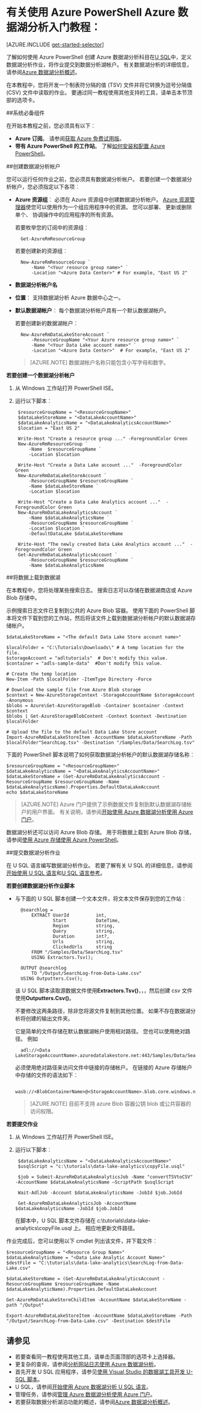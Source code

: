 <properties 
   pageTitle="开始使用 Azure 数据湖分析使用 Azure PowerShell |Azure" 
   description="了解如何使用 Azure PowerShell 创建数据湖存储帐户，请创建使用 U-SQL 数据湖分析作业并提交作业。 " 
   services="data-lake-analytics" 
   documentationCenter="" 
   authors="edmacauley" 
   manager="jhubbard" 
   editor="cgronlun"/>
 
<tags
   ms.service="data-lake-analytics"
   ms.devlang="na"
   ms.topic="get-started-article"
   ms.tgt_pltfrm="na"
   ms.workload="big-data" 
   ms.date="09/21/2016"
   ms.author="edmaca"/>

# <a name="tutorial-get-started-with-azure-data-lake-analytics-using-azure-powershell"></a>有关使用 Azure PowerShell Azure 数据湖分析入门教程︰

[AZURE.INCLUDE [get-started-selector](../../includes/data-lake-analytics-selector-get-started.md)]

了解如何使用 Azure PowerShell 创建 Azure 数据湖分析科目在[U SQL](data-lake-analytics-u-sql-get-started.md)中，定义数据湖分析作业，将作业提交到数据分析湖帐户。 有关数据湖分析的详细信息，请参阅[Azure 数据湖分析概述](data-lake-analytics-overview.md)。

在本教程中，您将开发一个制表符分隔的值 (TSV) 文件并将它转换为逗号分隔值 (CSV) 文件中读取的作业。 要通过同一教程使用其他支持的工具，请单击本节顶部的选项卡。

##<a name="prerequisites"></a>系统必备组件

在开始本教程之前，您必须具有以下︰

- **Azure 订阅**。 请参阅[获取 Azure 免费试用版](https://azure.microsoft.com/pricing/free-trial/)。
- **带有 Azure PowerShell 的工作站**。 了解[如何安装和配置 Azure PowerShell](../powershell-install-configure.md)。
    
##<a name="create-data-lake-analytics-account"></a>创建数据湖分析帐户

您可以运行任何作业之前，您必须具有数据湖分析帐户。 若要创建一个数据湖分析帐户，您必须指定以下各项︰

- **Azure 资源组**︰ 必须在 Azure 资源组中创建数据湖分析帐户。 [Azure 资源管理器](../azure-resource-manager/resource-group-overview.md)使您可以使用作为一个组应用程序中的资源。 您可以部署、 更新或删除单个、 协调操作中的应用程序的所有资源。  

    若要枚举您的订阅中的资源组︰
    
        Get-AzureRmResourceGroup
    
    若要创建新的资源组︰

        New-AzureRmResourceGroup `
            -Name "<Your resource group name>" `
            -Location "<Azure Data Center>" # For example, "East US 2"

- **数据湖分析帐户名**
- **位置**︰ 支持数据湖分析 Azure 数据中心之一。
- **默认数据湖帐户**︰ 每个数据湖分析帐户具有一个默认数据湖帐户。

    若要创建新的数据湖帐户︰

        New-AzureRmDataLakeStoreAccount `
            -ResourceGroupName "<Your Azure resource group name>" `
            -Name "<Your Data Lake account name>" `
            -Location "<Azure Data Center>"  # For example, "East US 2"

    > [AZURE.NOTE] 数据湖帐户名称只能包含小写字母和数字。



**若要创建一个数据湖分析帐户**

1. 从 Windows 工作站打开 PowerShell ISE。
2. 运行以下脚本︰

        $resourceGroupName = "<ResourceGroupName>"
        $dataLakeStoreName = "<DataLakeAccountName>"
        $dataLakeAnalyticsName = "<DataLakeAnalyticsAccountName>"
        $location = "East US 2"
        
        Write-Host "Create a resource group ..." -ForegroundColor Green
        New-AzureRmResourceGroup `
            -Name  $resourceGroupName `
            -Location $location
        
        Write-Host "Create a Data Lake account ..."  -ForegroundColor Green
        New-AzureRmDataLakeStoreAccount `
            -ResourceGroupName $resourceGroupName `
            -Name $dataLakeStoreName `
            -Location $location 
        
        Write-Host "Create a Data Lake Analytics account ..."  -ForegroundColor Green
        New-AzureRmDataLakeAnalyticsAccount `
            -Name $dataLakeAnalyticsName `
            -ResourceGroupName $resourceGroupName `
            -Location $location `
            -DefaultDataLake $dataLakeStoreName
        
        Write-Host "The newly created Data Lake Analytics account ..."  -ForegroundColor Green
        Get-AzureRmDataLakeAnalyticsAccount `
            -ResourceGroupName $resourceGroupName `
            -Name $dataLakeAnalyticsName  

##<a name="upload-data-to-data-lake"></a>将数据上载到数据湖

在本教程中，您将处理某些搜索日志。  搜索日志可以存储在数据湖商店或 Azure Blob 存储中。 

示例搜索日志文件已复制到公共的 Azure Blob 容器。 使用下面的 PowerShell 脚本将文件下载到您的工作站，然后将该文件上载到数据湖分析帐户的默认数据湖存储帐户。

    $dataLakeStoreName = "<The default Data Lake Store account name>"
    
    $localFolder = "C:\Tutorials\Downloads\" # A temp location for the file. 
    $storageAccount = "adltutorials"  # Don't modify this value.
    $container = "adls-sample-data"  #Don't modify this value.

    # Create the temp location  
    New-Item -Path $localFolder -ItemType Directory -Force 

    # Download the sample file from Azure Blob storage
    $context = New-AzureStorageContext -StorageAccountName $storageAccount -Anonymous
    $blobs = Azure\Get-AzureStorageBlob -Container $container -Context $context
    $blobs | Get-AzureStorageBlobContent -Context $context -Destination $localFolder

    # Upload the file to the default Data Lake Store account    
    Import-AzureRmDataLakeStoreItem -AccountName $dataLakeStoreName -Path $localFolder"SearchLog.tsv" -Destination "/Samples/Data/SearchLog.tsv"

下面的 PowerShell 脚本说明了如何获取数据湖分析帐户的默认数据湖存储名称︰


    $resourceGroupName = "<ResourceGroupName>"
    $dataLakeAnalyticsName = "<DataLakeAnalyticsAccountName>"
    $dataLakeStoreName = (Get-AzureRmDataLakeAnalyticsAccount -ResourceGroupName $resourceGroupName -Name $dataLakeAnalyticsName).Properties.DefaultDataLakeAccount
    echo $dataLakeStoreName

>[AZURE.NOTE] Azure 门户提供了示例数据文件复制到默认数据湖存储帐户的用户界面。 有关说明，请参阅[开始使用 Azure 数据湖分析使用 Azure 门户](data-lake-analytics-get-started-portal.md#upload-data-to-the-default-data-lake-store-account)。

数据湖分析还可以访问 Azure Blob 存储。  用于将数据上载到 Azure Blob 存储，请参阅[使用 Azure 存储使用 Azure PowerShell](../storage/storage-powershell-guide-full.md)。

##<a name="submit-data-lake-analytics-jobs"></a>提交数据湖分析作业

在 U SQL 语言编写数据湖分析作业。 若要了解有关 U SQL 的详细信息，请参阅[开始使用 U SQL 语言](data-lake-analytics-u-sql-get-started.md)和[U SQL 语言参考](http://go.microsoft.com/fwlink/?LinkId=691348)。

**若要创建数据湖分析作业脚本**

- 与下面的 U SQL 脚本创建一个文本文件，将文本文件保存到您的工作站︰

        @searchlog =
            EXTRACT UserId          int,
                    Start           DateTime,
                    Region          string,
                    Query           string,
                    Duration        int?,
                    Urls            string,
                    ClickedUrls     string
            FROM "/Samples/Data/SearchLog.tsv"
            USING Extractors.Tsv();
        
        OUTPUT @searchlog   
            TO "/Output/SearchLog-from-Data-Lake.csv"
        USING Outputters.Csv();

    该 U SQL 脚本读取源数据文件使用**Extractors.Tsv()**，，，然后创建 csv 文件使用**Outputters.Csv()**。 
    
    不要修改这两条路径，除非您将源文件复制到其他位置。  如果不存在数据湖分析将创建的输出文件夹。
    
    它是简单的文件存储在默认数据湖帐户使用相对路径。 您也可以使用绝对路径。  例如 
    
        adl://<Data LakeStorageAccountName>.azuredatalakestore.net:443/Samples/Data/SearchLog.tsv
        
    必须使用绝对路径来访问文件中链接的存储帐户。  在链接的 Azure 存储帐户中存储的文件的语法如下︰
    
        wasb://<BlobContainerName>@<StorageAccountName>.blob.core.windows.net/Samples/Data/SearchLog.tsv

    >[AZURE.NOTE] 目前不支持 azure Blob 容器公钥 blob 或公共容器的访问权限。    
    
    
**若要提交作业**

1. 从 Windows 工作站打开 PowerShell ISE。
2. 运行以下脚本︰

        $dataLakeAnalyticsName = "<DataLakeAnalyticsAccountName>"
        $usqlScript = "c:\tutorials\data-lake-analytics\copyFile.usql"
        
        $job = Submit-AzureRmDataLakeAnalyticsJob -Name "convertTSVtoCSV" -AccountName $dataLakeAnalyticsName –ScriptPath $usqlScript 

        Wait-AdlJob -Account $dataLakeAnalyticsName -JobId $job.JobId

        Get-AzureRmDataLakeAnalyticsJob -AccountName $dataLakeAnalyticsName -JobId $job.JobId

    在脚本中，U SQL 脚本文件存储在 c:\tutorials\data-lake-analytics\copyFile.usql 上。 相应地更新文件路径。
 
作业完成后，您可以使用以下 cmdlet 列出该文件，并下载文件︰
    
    $resourceGroupName = "<Resource Group Name>"
    $dataLakeAnalyticName = "<Data Lake Analytic Account Name>"
    $destFile = "C:\tutorials\data-lake-analytics\SearchLog-from-Data-Lake.csv"
    
    $dataLakeStoreName = (Get-AzureRmDataLakeAnalyticsAccount -ResourceGroupName $resourceGroupName -Name $dataLakeAnalyticName).Properties.DefaultDataLakeAccount
    
    Get-AzureRmDataLakeStoreChildItem -AccountName $dataLakeStoreName -path "/Output"
    
    Export-AzureRmDataLakeStoreItem -AccountName $dataLakeStoreName -Path "/Output/SearchLog-from-Data-Lake.csv" -Destination $destFile

## <a name="see-also"></a>请参见

- 若要查看同一教程使用其他工具，请单击页面顶部的选项卡上选择器。
- 更复杂的查询，请参阅[分析网站日志使用 Azure 数据湖分析](data-lake-analytics-analyze-weblogs.md)。
- 首先开发 U SQL 应用程序，请参见[使用 Visual Studio 的数据湖工具开发 U-SQL 脚本](data-lake-analytics-data-lake-tools-get-started.md)。
- U SQL，请参阅[开始使用 Azure 数据湖分析 U SQL 语言](data-lake-analytics-u-sql-get-started.md)。
- 管理任务，请参阅[管理 Azure 数据湖分析使用 Azure 门户](data-lake-analytics-manage-use-portal.md)。
- 若要获取数据分析湖泊功能的概述，请参阅[Azure 数据湖分析概述](data-lake-analytics-overview.md)。

